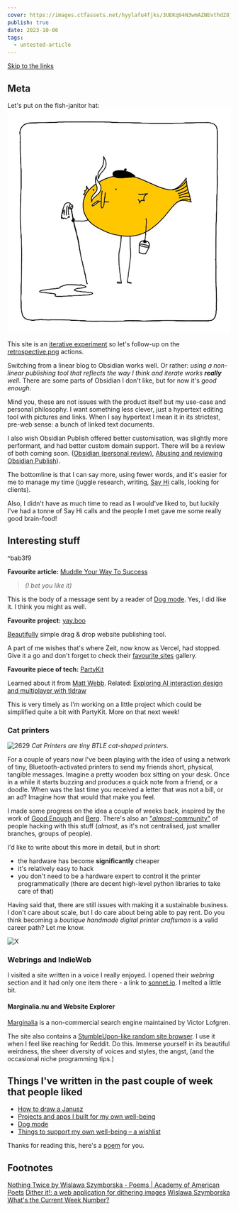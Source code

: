 ```yaml
---
cover: https://images.ctfassets.net/hyylafu4fjks/3UEKq94N3wmAZNEvthdZ8j/19969d08c9df869f6a9e4aec8dfd123d/182624883_856620778253995_571075980421732300_n_17904835792889678.jpg
publish: true
date: 2023-10-06
tags:
  - untested-article
---
```

[Skip to the links](<../40>)

## Meta

Let's put on the fish-janitor hat: 
![319](182624883_856620778253995_571075980421732300_n_17904835792889678.webp)

This site is an [iterative experiment](<../../../111>) so let's follow-up on the [retrospective.png](<../../../retrospective.png>) actions. 

Switching from a linear blog to Obsidian works well. Or rather: *using a non-linear publishing tool that reflects the way I think and iterate works **really** well*. There are some parts of Obsidian I don't like, but for now it's *good enough*. 

Mind you, these are not issues with the product itself but my use-case and personal philosophy. I want something less clever, just a hypertext editing tool with pictures and links. When I say hypertext I mean it in its strictest, pre-web sense: a bunch of linked text documents.

I also wish Obsidian Publish offered better customisation, was slightly more performant, and had better custom domain support. There will be a review of both coming soon. ([Obsidian (personal review)](<../../../Obsidian (personal review)>), [Abusing and reviewing Obsidian Publish](<../../../Abusing and reviewing Obsidian Publish>)).

The bottomline is that I can say more, using fewer words, and it's easier for me to manage my time (juggle research, writing, [Say Hi](https://sonnet.io/posts/hi) calls, looking for clients).

Also, I didn't have as much time to read as I would've liked to, but luckily I've had a tonne of Say Hi calls and the people I met gave me some really good brain-food!

## Interesting stuff

<span id="^bab3f9" class="link-marker">^bab3f9</span>

**Favourite article:** [Muddle Your Way To Success](https://xeny.net/Muddle%20Your%20Way%20To%20Success)

> *(I bet you like it)*

This is the body of a message sent by a reader of [Dog mode](<../../../Dog mode>). Yes, I did like it. I think you might as well.
 

**Favourite project:** [yay.boo](https://yay.boo)

[Beautifully](<../../../Brutally simple>) simple drag & drop website publishing tool. 

A part of me wishes that's where Zeit, now know as Vercel, had stopped. Give it a go and don't forget to check their [favourite sites](https://yay.boo/favorites) gallery.

**Favourite piece of tech:** [PartyKit](https://www.partykit.io)

Learned about it from [Matt Webb](https://twitter.com/genmon). 
Related: [Exploring AI interaction design and multiplayer with tldraw](https://blog.partykit.io/posts/ai-interactions-with-tldraw) 

This is very timely as I'm working on a little project which could be simplified quite a bit with PartyKit. More on that next week!

### Cat printers

![2629](cat%20printer%20aliexpress.webp)
*Cat Printers are tiny BTLE cat-shaped printers.*

For a couple of years now I've been playing with the idea of using a network of tiny, Bluetooth-activated printers to send my friends short, physical, tangible messages. 
Imagine a pretty wooden box sitting on your desk. Once in a while it starts buzzing and  produces a quick note from a friend, or a doodle. When was the last time you received a letter that was not a bill, or an ad? Imagine how that would that make you feel.


I made some progress on the idea a couple of weeks back, inspired by the work of [Good Enough](https://guestbook.goodenough.us) and [Berg](https://nordprojects.co/projects/littleprinters/). There's also an ["*almost*-community"](<../../../Cat Printer – tools and resources>) of people hacking with this stuff (*almost*, as it's not centralised, just smaller branches, groups of people).

I'd like to write about this more in detail, but in short:

- the hardware has become **significantly** cheaper
- it's relatively easy to hack
- you don't need to be a hardware expert to control it the printer programmatically (there are decent high-level python libraries to take care of that)

Having said that, there are still issues with making it a sustainable business. I don't care about scale, but I do care about being able to pay rent. Do you think becoming a *boutique handmade digital printer craftsman* is a valid career path? Let me know.

![X](https://twitter.com/rafalpast/status/1700920284633551275)


### Webrings and IndieWeb

I visited a site written in a voice I really enjoyed. I opened their *webring* section and it had only one item there - a link to [sonnet.io](https://sonnet.io). I melted a little bit.

#### Marginalia.nu and Website Explorer
[Marginalia](https://explore.marginalia.nu/view) is a non-commercial search engine maintained by Victor Lofgren.

The site also contains a [StumbleUpon-like random site browser](https://explore.marginalia.nu/view). 
I use it when I feel like reaching for Reddit. Do this. Immerse yourself in its beautiful weirdness, the sheer diversity of voices and styles, the angst, (and the occasional niche programming tips.) 

## Things I've written in the past couple of week that people liked

- [How to draw a Janusz](<../../../How to draw a Janusz>)
- [Projects and apps I built for my own well-being](<../../../Projects and apps I built for my own well-being>)
- [Dog mode](<../../../Dog mode>)
- [Things to support my own well-being – a wishlist](<../../../Things to support my own well-being – a wishlist>)

Thanks for reading this, here's a [poem](<../../../Nothing Twice>) for you.

## Footnotes

[Nothing Twice by Wislawa Szymborska - Poems | Academy of American Poets](https://poets.org/poem/nothing-twice)
[Dither it!: a web application for dithering images](https://ditherit.com) [Wislawa Szymborska](<../../../Wislawa Szymborska>)
[What's the Current Week Number?](https://www.epochconverter.com/weeknumbers)
